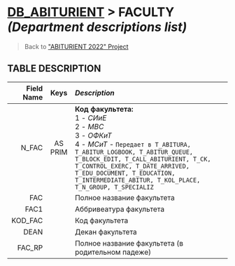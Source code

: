 # [DB_ABITURIENT](../db_abiturient_2022.md) > FACULTY *(Department descriptions list)*

> Back to ["ABITURIENT 2022" Project](../../../../README.md)

## **TABLE DESCRIPTION**

| **Field Name** |  Keys   | *Description*                                     |
|---------------:|:-------:|:--------------------------------------------------|
|          N_FAC | AS PRIM | **Код факультета:**</br>1 - *СИиЕ*</br>2 - *МВС*</br>3 - *ОФКиТ*</br>4 - *МСиТ* - `Передает в T_ABITURA, T_ABITUR_LOGBOOK, T_ABITUR_QUEUE, T_BLOCK_EDIT, T_CALL_ABITURIENT, T_CK, T_CONTROL_EXERC, T_DATE_ARRIVED, T_EDU_DOCUMENT, T_EDUCATION, T_INTERMEDIATE_ABITUR, T_KOL_PLACE, T_N_GROUP, T_SPECIALIZ`  |
|            FAC |         | Полное название факультета                        |
|           FAC1 |         | Аббривеатура факультета                           |
|        KOD_FAC |         | Код факультета                                    |
|           DEAN |         | Декан факультета                                  |
|         FAC_RP |         | Полное название факультета (в родительном падеже) |
